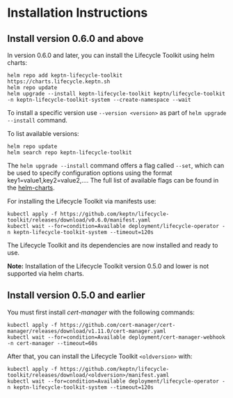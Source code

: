 # Installation Instructions

## Install version 0.6.0 and above

In version 0.6.0 and later, you can install the Lifecycle Toolkit using helm charts:

```shell
helm repo add keptn-lifecycle-toolkit https://charts.lifecycle.keptn.sh
helm repo update
helm upgrade --install keptn-lifecycle-toolkit keptn/lifecycle-toolkit -n keptn-lifecycle-toolkit-system --create-namespace --wait
```

To install a specific version use `--version <version>` as part of `helm upgrade --install` command.

To list available versions:

```shell
helm repo update
helm search repo keptn-lifecycle-toolkit
```

The `helm upgrade --install` command offers a flag called `--set`, which can be used to specify configuration options using the format key1=value1,key2=value2,....
The full list of available flags can be found in the [helm-charts](https://github.com/keptn/lifecycle-toolkit/blob/main/helm/chart/README.md).

For installing the Lifecycle Toolkit via manifests use:

<!---x-release-please-start-version-->

```shell
kubectl apply -f https://github.com/keptn/lifecycle-toolkit/releases/download/v0.6.0/manifest.yaml
kubectl wait --for=condition=Available deployment/lifecycle-operator -n keptn-lifecycle-toolkit-system --timeout=120s
```

<!---x-release-please-end-->

The Lifecycle Toolkit and its dependencies are now installed and ready to use.

**Note:** Installation of the Lifecycle Toolkit version 0.5.0 and lower is not supported via helm charts.

## Install version 0.5.0 and earlier

You must first install *cert-manager* with the following commands:

```shell
kubectl apply -f https://github.com/cert-manager/cert-manager/releases/download/v1.11.0/cert-manager.yaml
kubectl wait --for=condition=Available deployment/cert-manager-webhook -n cert-manager --timeout=60s
```

After that, you can install the Lifecycle Toolkit `<oldversion>` with:

```shell
kubectl apply -f https://github.com/keptn/lifecycle-toolkit/releases/download/<oldversion>/manifest.yaml
kubectl wait --for=condition=Available deployment/lifecycle-operator -n keptn-lifecycle-toolkit-system --timeout=120s
```
